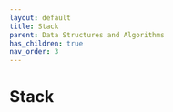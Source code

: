 ```yaml
---
layout: default
title: Stack
parent: Data Structures and Algorithms
has_children: true
nav_order: 3
---
```


# Stack
